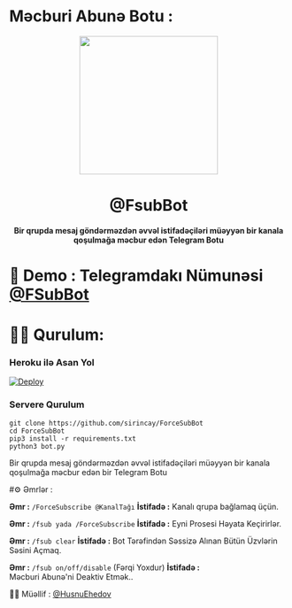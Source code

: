 # Məcburi Abunə Botu :
<p align="center"><a href="#"><img src="https://telegra.ph/file/726e9af91d30fc6ef5d52.jpg" width="250"></a></p> 
<h1 align="center"><b>@FsubBot</b></h1>
<h4 align="center">Bir qrupda mesaj göndərməzdən əvvəl istifadəçiləri müəyyən bir kanala qoşulmağa məcbur edən Telegram Botu</h4>

# 🤖 Demo : Telegramdakı Nümunəsi [@FSubBot](https://t.me/FsubBot)

# 👨‍💻 Qurulum:
### Heroku ilə Asan Yol
[![Deploy](https://www.herokucdn.com/deploy/button.svg)](https://heroku.com/deploy?template=https://github.com/sirincay2/ForceSubBot/tree/main)

### Servere Qurulum
~~~
git clone https://github.com/sirincay/ForceSubBot
cd ForceSubBot
pip3 install -r requirements.txt
python3 bot.py
~~~

Bir qrupda mesaj göndərməzdən əvvəl istifadəçiləri müəyyən bir kanala qoşulmağa məcbur edən bir Telegram Botu

#⚙ Əmrlər :

**Əmr :** ```/ForceSubscribe @KanalTağı``` 
**İstifadə :** Kanalı qrupa bağlamaq üçün.

**Əmr :** ```/fsub yada /ForceSubscribe```
**İstifadə :** Eyni Prosesi Həyata Keçirirlər.

**Əmr :** ```/fsub clear```
**İstifadə :** Bot Tərəfindən Səssizə Alınan Bütün Üzvlərin Səsini Açmaq. <br/>

**Əmr :** ```/fsub on/off/disable``` (Fərqi Yoxdur)
**İstifadə :** <br>Məcburi Abunə'ni Deaktiv Etmək..

👨‍💻 Müəllif :
[@HusnuEhedov](https://t.me/husnuehedov)
